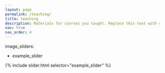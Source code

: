 ```yaml
---
layout: page
permalink: /teaching/
title: teaching
description: Materials for courses you taught. Replace this text with your description.
nav: true
nav_order: 4
---
```


image_sliders:
  - example_slider

{% include slider.html selector="example_slider" %}

